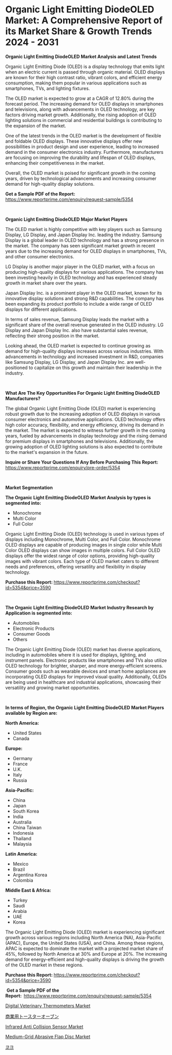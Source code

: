 <p><h1>Organic Light Emitting DiodeOLED Market: A Comprehensive Report of its Market Share & Growth Trends 2024 - 2031</h1></p><p><strong>Organic Light Emitting DiodeOLED Market Analysis and Latest Trends</strong></p>
<p><p>Organic Light Emitting Diode (OLED) is a display technology that emits light when an electric current is passed through organic material. OLED displays are known for their high contrast ratio, vibrant colors, and efficient energy consumption, making them popular in various applications such as smartphones, TVs, and lighting fixtures.</p><p>The OLED market is expected to grow at a CAGR of 12.80% during the forecast period. The increasing demand for OLED displays in smartphones and televisions, along with advancements in OLED technology, are key factors driving market growth. Additionally, the rising adoption of OLED lighting solutions in commercial and residential buildings is contributing to the expansion of the market.</p><p>One of the latest trends in the OLED market is the development of flexible and foldable OLED displays. These innovative displays offer new possibilities in product design and user experience, leading to increased demand in the consumer electronics industry. Furthermore, manufacturers are focusing on improving the durability and lifespan of OLED displays, enhancing their competitiveness in the market.</p><p>Overall, the OLED market is poised for significant growth in the coming years, driven by technological advancements and increasing consumer demand for high-quality display solutions.</p></p>
<p><strong>Get a Sample PDF of the Report:&nbsp;</strong> <a href="https://www.reportprime.com/enquiry/request-sample/5354">https://www.reportprime.com/enquiry/request-sample/5354</a></p>
<p>&nbsp;</p>
<p><strong>Organic Light Emitting DiodeOLED Major Market Players</strong></p>
<p><p>The OLED market is highly competitive with key players such as Samsung Display, LG Display, and Japan Display Inc. leading the industry. Samsung Display is a global leader in OLED technology and has a strong presence in the market. The company has seen significant market growth in recent years due to the increasing demand for OLED displays in smartphones, TVs, and other consumer electronics.</p><p>LG Display is another major player in the OLED market, with a focus on producing high-quality displays for various applications. The company has been investing heavily in OLED technology and has experienced steady growth in market share over the years.</p><p>Japan Display Inc. is a prominent player in the OLED market, known for its innovative display solutions and strong R&D capabilities. The company has been expanding its product portfolio to include a wide range of OLED displays for different applications.</p><p>In terms of sales revenue, Samsung Display leads the market with a significant share of the overall revenue generated in the OLED industry. LG Display and Japan Display Inc. also have substantial sales revenue, reflecting their strong position in the market.</p><p>Looking ahead, the OLED market is expected to continue growing as demand for high-quality displays increases across various industries. With advancements in technology and increased investment in R&D, companies like Samsung Display, LG Display, and Japan Display Inc. are well-positioned to capitalize on this growth and maintain their leadership in the industry.</p></p>
<p>&nbsp;</p>
<p><strong>What Are The Key Opportunities For Organic Light Emitting DiodeOLED Manufacturers?</strong></p>
<p><p>The global Organic Light Emitting Diode (OLED) market is experiencing robust growth due to the increasing adoption of OLED displays in various consumer electronics and automotive applications. OLED technology offers high color accuracy, flexibility, and energy efficiency, driving its demand in the market. The market is expected to witness further growth in the coming years, fueled by advancements in display technology and the rising demand for premium displays in smartphones and televisions. Additionally, the growing adoption of OLED lighting solutions is also expected to contribute to the market's expansion in the future.</p></p>
<p><strong>Inquire or Share Your Questions If Any Before Purchasing This Report:</strong> <a href="https://www.reportprime.com/enquiry/pre-order/5354">https://www.reportprime.com/enquiry/pre-order/5354</a></p>
<p>&nbsp;</p>
<p><strong>Market Segmentation</strong></p>
<p><strong>The Organic Light Emitting DiodeOLED Market Analysis by types is segmented into:</strong></p>
<p><ul><li>Monochrome</li><li>Multi Color</li><li>Full Color</li></ul></p>
<p><p>Organic Light Emitting Diode (OLED) technology is used in various types of displays including Monochrome, Multi Color, and Full Color. Monochrome OLED displays are capable of producing images in single color while Multi Color OLED displays can show images in multiple colors. Full Color OLED displays offer the widest range of color options, providing high-quality images with vibrant colors. Each type of OLED market caters to different needs and preferences, offering versatility and flexibility in display technology.</p></p>
<p><strong>Purchase this Report:&nbsp;</strong><a href="https://www.reportprime.com/checkout?id=5354&price=3590">https://www.reportprime.com/checkout?id=5354&price=3590</a></p>
<p>&nbsp;</p>
<p><strong>The Organic Light Emitting DiodeOLED Market Industry Research by Application is segmented into:</strong></p>
<p><ul><li>Automobiles</li><li>Electronic Products</li><li>Consumer Goods</li><li>Others</li></ul></p>
<p><p>The Organic Light Emitting Diode (OLED) market has diverse applications, including in automobiles where it is used for displays, lighting, and instrument panels. Electronic products like smartphones and TVs also utilize OLED technology for brighter, sharper, and more energy-efficient screens. Consumer goods such as wearable devices and smart home appliances are incorporating OLED displays for improved visual quality. Additionally, OLEDs are being used in healthcare and industrial applications, showcasing their versatility and growing market opportunities.</p></p>
<p>&nbsp;</p>
<p><strong>In terms of Region, the Organic Light Emitting DiodeOLED Market Players available by Region are:</strong></p>
<p>
    <p> <strong> North America: </strong>
        <ul>
            <li>United States</li>
            <li>Canada</li>
        </ul>
        </p> 
    <p> <strong> Europe: </strong>
        <ul>
            <li>Germany</li>
            <li>France</li>
            <li>U.K.</li>
            <li>Italy</li>
            <li>Russia</li>
        </ul>
        </p> 
    <p> <strong> Asia-Pacific: </strong>
        <ul>
            <li>China</li>
            <li>Japan</li>
            <li>South Korea</li>
            <li>India</li>
            <li>Australia</li>
            <li>China Taiwan</li>
            <li>Indonesia</li>
            <li>Thailand</li>
            <li>Malaysia</li>
        </ul>
        </p> 
    <p> <strong> Latin America: </strong>
        <ul>
            <li>Mexico</li>
            <li>Brazil</li>
            <li>Argentina Korea</li>
            <li>Colombia</li>
        </ul>
        </p> 
    <p> <strong> Middle East & Africa: </strong>
        <ul>
            <li>Turkey</li>
            <li>Saudi</li>
            <li>Arabia</li>
            <li>UAE</li>
            <li>Korea</li>
        </ul>
    </p>
    </p>
<p><p>The Organic Light Emitting Diode (OLED) market is experiencing significant growth across various regions including North America (NA), Asia-Pacific (APAC), Europe, the United States (USA), and China. Among these regions, APAC is expected to dominate the market with a projected market share of 45%, followed by North America at 30% and Europe at 20%. The increasing demand for energy-efficient and high-quality displays is driving the growth of the OLED market in these regions.</p></p>
<p><strong>Purchase this Report: </strong><a href="https://www.reportprime.com/checkout?id=5354&price=3590">https://www.reportprime.com/checkout?id=5354&price=3590</a></p>
<p>&nbsp;<strong>Get a Sample PDF of the Report:&nbsp;&nbsp;</strong><a href="https://www.reportprime.com/enquiry/request-sample/5354">https://www.reportprime.com/enquiry/request-sample/5354</a></p>
<p><strong></strong></p>
<p><p><a href="https://www.linkedin.com/pulse/digital-veterinary-thermometers-market-provides-comprehensive-p22uf?trackingId=d4SILg7BQF4AU1%2FqrQIDEg%3D%3D">Digital Veterinary Thermometers Market</a></p><p><a href="https://medium.com/@novastamm2023/%E5%95%86%E7%94%A8%E3%83%88%E3%83%BC%E3%82%B9%E3%82%BF%E3%83%BC%E3%82%AA%E3%83%BC%E3%83%96%E3%83%B3%E5%B8%82%E5%A0%B4-%E5%B8%82%E5%A0%B4cagr-%E5%B8%82%E5%A0%B4%E5%8B%95%E5%90%91-%E6%88%90%E9%95%B7%E6%88%A6%E7%95%A5%E3%81%AB%E9%96%A2%E3%81%99%E3%82%8B%E6%B4%9E%E5%AF%9F-4df2383a4055">商業用トースターオーブン</a></p><p><a href="https://github.com/nathandecarvalho/Market-Research-Report-List-2/blob/main/infrared-anti-collision-sensor-market.md">Infrared Anti Collision Sensor Market</a></p><p><a href="https://www.linkedin.com/pulse/medium-grid-abrasive-flap-disc-market-size-share-amp-trends-0jxvf?trackingId=5hBkwvFN7MvUs%2FuB6s7RQA%3D%3D">Medium-Grid Abrasive Flap Disc Market</a></p><p><a href="https://medium.com/@joshuapierce88/2024%EB%85%84%EB%B6%80%ED%84%B0-2031%EB%85%84%EA%B9%8C%EC%A7%80-caulk-%EC%8B%9C%EC%9E%A5-%EB%8F%99%ED%96%A5-%EB%B0%8F-%EC%8B%9C%EC%9E%A5-%EB%B6%84%EC%84%9D%EC%9D%B4-%EC%98%88%EC%B8%A1%EB%90%A9%EB%8B%88%EB%8B%A4-53a323139a36">코크</a></p></p>